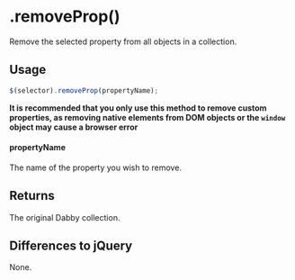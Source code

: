 # .removeProp()

Remove the selected property from all objects in a collection.

## Usage

```javascript
$(selector).removeProp(propertyName);
```

**It is recommended that you only use this method to remove custom properties, as removing native elements from DOM objects or the `window` object may cause a browser error**

#### propertyName

The name of the property you wish to remove.

## Returns

The original Dabby collection.

## Differences to jQuery

None.
